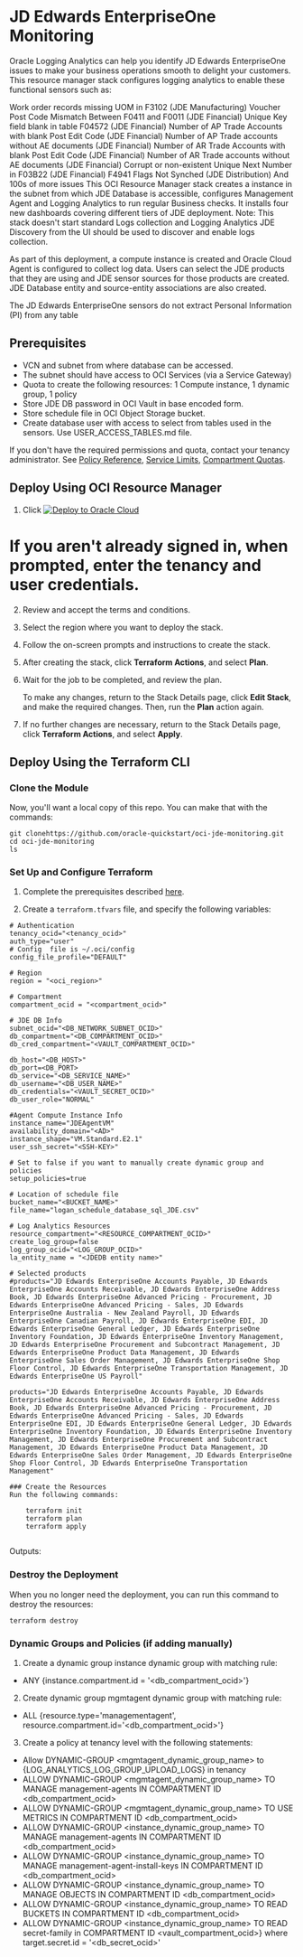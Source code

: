 # JD Edwards EnterpriseOne Monitoring
Oracle Logging Analytics can help you identify JD Edwards EnterpriseOne issues to make your business operations smooth to delight your customers. This resource manager stack configures logging analytics to enable these functional sensors such as:

Work order records missing UOM in F3102 (JDE Manufacturing)
Voucher Post Code Mismatch Between F0411 and F0011 (JDE Financial)
Unique Key field blank in table F04572 (JDE Financial)
Number of AP Trade Accounts with blank Post Edit Code (JDE Financial)
Number of AP Trade accounts without AE documents (JDE Financial)
Number of AR Trade Accounts with blank Post Edit Code (JDE Financial)
Number of AR Trade accounts without AE documents (JDE Financial)
Corrupt or non-existent Unique Next Number in F03B22 (JDE Financial)
F4941 Flags Not Synched (JDE Distribution)
And 100s of more issues
This OCI Resource Manager stack creates a instance in the subnet from which JDE Database is accessible, configures Management Agent and Logging Analytics to run regular Business checks. It installs four new dashboards covering different tiers of JDE deployment. Note: This stack doesn't start standard Logs collection and Logging Analytics JDE Discovery from the UI should be used to discover and enable logs collection.

As part of this deployment, a compute instance is created and Oracle Cloud Agent is configured to collect log data. Users can select the JDE products that they are using and JDE sensor sources for those products are created. JDE Database entity and source-entity associations are also created.

The JD Edwards EnterpriseOne sensors do not extract Personal Information (PI) from any table

## Prerequisites
- VCN and subnet from where database can be accessed.
- The subnet should have access to OCI Services (via a Service Gateway)
- Quota to create the following resources: 1 Compute instance,  1 dynamic group, 1 policy
- Store JDE DB password in OCI Vault in base encoded form.
- Store schedule file in OCI Object Storage bucket.
- Create database user with access to select from tables used in the sensors. Use USER_ACCESS_TABLES.md file.

If you don't have the required permissions and quota, contact your tenancy administrator. See [Policy Reference](https://docs.cloud.oracle.com/en-us/iaas/Content/Identity/Reference/policyreference.htm), [Service Limits](https://docs.cloud.oracle.com/en-us/iaas/Content/General/Concepts/servicelimits.htm), [Compartment Quotas](https://docs.cloud.oracle.com/iaas/Content/General/Concepts/resourcequotas.htm).

## Deploy Using OCI Resource Manager

1. Click [![Deploy to Oracle Cloud](https://oci-resourcemanager-plugin.plugins.oci.oraclecloud.com/latest/deploy-to-oracle-cloud.svg)](https://cloud.oracle.com/resourcemanager/stacks/create?zipUrl=https://github.com/oracle-quickstart/oci-ebs-monitoring/releases/download/v0.9/ebs-v0.9.zip)

#    If you aren't already signed in, when prompted, enter the tenancy and user credentials.

2. Review and accept the terms and conditions.

3. Select the region where you want to deploy the stack.

4. Follow the on-screen prompts and instructions to create the stack.

5. After creating the stack, click **Terraform Actions**, and select **Plan**.

6. Wait for the job to be completed, and review the plan.

    To make any changes, return to the Stack Details page, click **Edit Stack**, and make the required changes. Then, run the **Plan** action again.

7. If no further changes are necessary, return to the Stack Details page, click **Terraform Actions**, and select **Apply**.

## Deploy Using the Terraform CLI

### Clone the Module
Now, you'll want a local copy of this repo. You can make that with the commands:

    git clonehttps://github.com/oracle-quickstart/oci-jde-monitoring.git
    cd oci-jde-monitoring
    ls

### Set Up and Configure Terraform

1. Complete the prerequisites described [here](https://github.com/cloud-partners/oci-prerequisites).

2. Create a `terraform.tfvars` file, and specify the following variables:

```
# Authentication
tenancy_ocid="<tenancy_ocid>"
auth_type="user"
# Config  file is ~/.oci/config
config_file_profile="DEFAULT"

# Region
region = "<oci_region>"

# Compartment
compartment_ocid = "<compartment_ocid>"

# JDE DB Info
subnet_ocid="<DB_NETWORK_SUBNET_OCID>"
db_compartment="<DB_COMPARTMENT_OCID>"
db_cred_compartment="<VAULT_COMPARTMENT_OCID>"

db_host="<DB_HOST>"
db_port=<DB_PORT>
db_service="<DB_SERVICE_NAME>"
db_username="<DB_USER_NAME>"
db_credentials="<VAULT_SECRET_OCID>"
db_user_role="NORMAL"

#Agent Compute Instance Info
instance_name="JDEAgentVM"
availability_domain="<AD>"
instance_shape="VM.Standard.E2.1"
user_ssh_secret="<SSH-KEY>"

# Set to false if you want to manually create dynamic group and policies
setup_policies=true

# Location of schedule file
bucket_name="<BUCKET_NAME>"
file_name="logan_schedule_database_sql_JDE.csv"

# Log Analytics Resources
resource_compartment="<RESOURCE_COMPARTMENT_OCID>"
create_log_group=false
log_group_ocid="<LOG_GROUP_OCID>"
la_entity_name = "<JDEDB entity name>"

# Selected products
#products="JD Edwards EnterpriseOne Accounts Payable, JD Edwards EnterpriseOne Accounts Receivable, JD Edwards EnterpriseOne Address Book, JD Edwards EnterpriseOne Advanced Pricing - Procurement, JD Edwards EnterpriseOne Advanced Pricing - Sales, JD Edwards EnterpriseOne Australia - New Zealand Payroll, JD Edwards EnterpriseOne Canadian Payroll, JD Edwards EnterpriseOne EDI, JD Edwards EnterpriseOne General Ledger, JD Edwards EnterpriseOne Inventory Foundation, JD Edwards EnterpriseOne Inventory Management, JD Edwards EnterpriseOne Procurement and Subcontract Management, JD Edwards EnterpriseOne Product Data Management, JD Edwards EnterpriseOne Sales Order Management, JD Edwards EnterpriseOne Shop Floor Control, JD Edwards EnterpriseOne Transportation Management, JD Edwards EnterpriseOne US Payroll"

products="JD Edwards EnterpriseOne Accounts Payable, JD Edwards EnterpriseOne Accounts Receivable, JD Edwards EnterpriseOne Address Book, JD Edwards EnterpriseOne Advanced Pricing - Procurement, JD Edwards EnterpriseOne Advanced Pricing - Sales, JD Edwards EnterpriseOne EDI, JD Edwards EnterpriseOne General Ledger, JD Edwards EnterpriseOne Inventory Foundation, JD Edwards EnterpriseOne Inventory Management, JD Edwards EnterpriseOne Procurement and Subcontract Management, JD Edwards EnterpriseOne Product Data Management, JD Edwards EnterpriseOne Sales Order Management, JD Edwards EnterpriseOne Shop Floor Control, JD Edwards EnterpriseOne Transportation Management"

### Create the Resources
Run the following commands:

    terraform init
    terraform plan
    terraform apply


```
Outputs:


### Destroy the Deployment
When you no longer need the deployment, you can run this command to destroy the resources:

    terraform destroy

### Dynamic Groups and Policies (if adding manually)

1. Create a dynamic group instance dynamic group with matching rule:
- ANY {instance.compartment.id = '<db_compartment_ocid>'}
2. Create dynamic group mgmtagent dynamic group with matching rule:
- ALL {resource.type='managementagent', resource.compartment.id='<db_compartment_ocid>'}
3. Create a policy at tenancy level with the following statements:
- Allow DYNAMIC-GROUP <mgmtagent_dynamic_group_name> to {LOG_ANALYTICS_LOG_GROUP_UPLOAD_LOGS} in tenancy
- ALLOW DYNAMIC-GROUP <mgmtagent_dynamic_group_name> TO MANAGE management-agents IN COMPARTMENT ID <db_compartment_ocid>
- ALLOW DYNAMIC-GROUP <mgmtagent_dynamic_group_name> TO USE METRICS IN COMPARTMENT ID <db_compartment_ocid>
- ALLOW DYNAMIC-GROUP <instance_dynamic_group_name> TO MANAGE management-agents IN COMPARTMENT ID <db_compartment_ocid>
- ALLOW DYNAMIC-GROUP <instance_dynamic_group_name> TO MANAGE management-agent-install-keys IN COMPARTMENT ID <db_compartment_ocid>
- ALLOW DYNAMIC-GROUP <instance_dynamic_group_name> TO MANAGE OBJECTS IN COMPARTMENT ID <db_compartment_ocid>
- ALLOW DYNAMIC-GROUP <instance_dynamic_group_name> TO READ BUCKETS IN COMPARTMENT ID <db_compartment_ocid>
- ALLOW DYNAMIC-GROUP <instance_dynamic_group_name> TO READ secret-family in COMPARTMENT ID <vault_compartment_ocid>} where target.secret.id = '<db_secret_ocid>'
